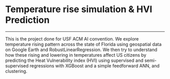 # Temperature rise simulation & HVI Prediction

----------------
This is the project done for USF ACM AI convention. We explore temperature rising pattern across the state of Florida using geospatial data on Google Earth and RobustLinearRegression. We then try to understand how these rising and lowering in temperatures affect US citizens by predicting the Heat Vulnerability index (HVI) using supervised and semi-supervised regressions with XGBoost and a simple feedforward ANN, and clustering.
